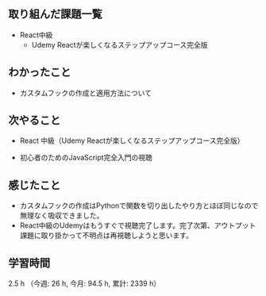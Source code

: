 ## 取り組んだ課題一覧
- React中級
    - Udemy Reactが楽しくなるステップアップコース完全版    

## わかったこと
- カスタムフックの作成と適用方法について
    
## 次やること
- React 中級（Udemy  Reactが楽しくなるステップアップコース完全版）
        
- 初心者のためのJavaScript完全入門の視聴

    
## 感じたこと
- カスタムフックの作成はPythonで関数を切り出したやり方とほぼ同じなので無理なく吸収できました。
- React中級のUdemyはもうすぐで視聴完了します。完了次第、アウトプット課題に取り掛かって不明点は再視聴しようと思います。        
                    
## 学習時間
2.5 h （今週: 26 h, 今月: 94.5 h, 累計: 2339 h）